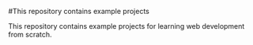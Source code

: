 #This repository contains example projects

This repository contains example projects for learning web development from scratch.

